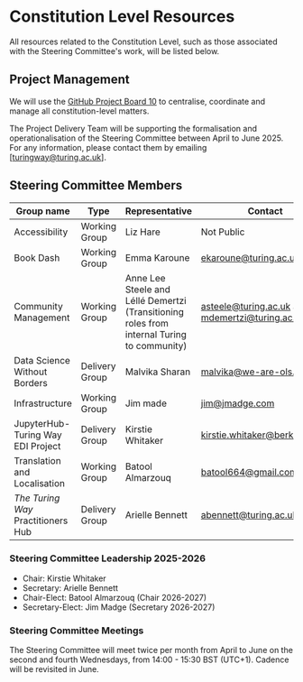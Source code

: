 # Constitution Level Resources

All resources related to the Constitution Level, such as those associated with the Steering Committee's work, will be listed below.

## Project Management

We will use the [GitHub Project Board 10](https://github.com/orgs/the-turing-way/projects/10) to centralise, coordinate and manage all constitution-level matters.

The Project Delivery Team will be supporting the formalisation and operationalisation of the Steering Committee between April to June 2025.
For any information, please contact them by emailing [turingway@turing.ac.uk].

## Steering Committee Members

Group name | Type | Representative | Contact
-- | -- | -- | -- 
Accessibility | Working Group | Liz Hare | Not Public
Book Dash | Working Group | Emma Karoune | ekaroune@turing.ac.uk
Community Management | Working Group | Anne Lee Steele and Léllé Demertzi (Transitioning roles from internal Turing to community) | asteele@turing.ac.uk and mdemertzi@turing.ac.uk
Data Science Without Borders | Delivery Group | Malvika Sharan | malvika@we-are-ols.org
Infrastructure | Working Group | Jim made | jim@jmadge.com
JupyterHub-Turing Way EDI Project | Delivery Group | Kirstie Whitaker | kirstie.whitaker@berkeley.edu
Translation and Localisation | Working Group | Batool Almarzouq | batool664@gmail.com
_The Turing Way_ Practitioners Hub | Delivery Group | Arielle Bennett | abennett@turing.ac.uk

### Steering Committee Leadership 2025-2026

- Chair: Kirstie Whitaker
- Secretary: Arielle Bennett
- Chair-Elect: Batool Almarzouq (Chair 2026-2027)
- Secretary-Elect: Jim Madge (Secretary 2026-2027) 

### Steering Committee Meetings

The Steering Committee will meet twice per month from April to June on the second and fourth Wednesdays, from 14:00 - 15:30 BST (UTC+1).
Cadence will be revisited in June.
